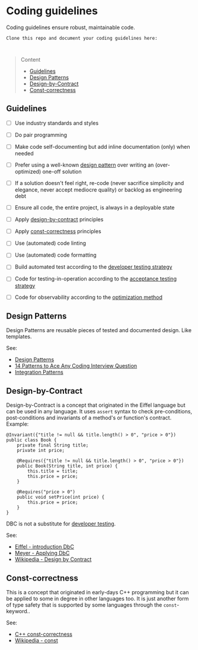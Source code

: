 # Coding guidelines

Coding guidelines ensure robust, maintainable code.

```
Clone this repo and document your coding guidelines here:



```
> Content
> - [Guidelines](#guidelines)
> - [Design Patterns](#design-patterns)
> - [Design-by-Contract](#design-by-contract)
> - [Const-correctness](#const-correctness)

## Guidelines

- [ ] Use industry standards and styles 


- [ ] Do pair programming


- [ ] Make code self-documenting but add inline documentation (only) when needed


- [ ] Prefer using a well-known [design pattern](#design-patterns) over writing an (over-optimized) one-off solution


- [ ] If a solution doesn't feel right, re-code (never sacrifice simplicity and elegance, never accept mediocre quality) or backlog as engineering debt


- [ ] Ensure all code, the entire project, is always in a deployable state


- [ ] Apply [design-by-contract](#design-by-contract) principles


- [ ] Apply [const-correctness](#const-correctness) principles


- [ ] Use (automated) code linting


- [ ] Use (automated) code formatting


- [ ] Build automated test according to the [developer testing strategy](developer-testing-strategy.md) 


- [ ] Code for testing-in-operation according to the [acceptance testing strategy](acceptance-testing-strategy.md)


- [ ] Code for observability according to the [optimization method](optimization-method.md)


## Design Patterns

Design Patterns are reusable pieces of tested and documented design. Like templates.

See:
- [Design Patterns](https://sourcemaking.com/design_patterns)
- [14 Patterns to Ace Any Coding Interview Question](https://hackernoon.com/14-patterns-to-ace-any-coding-interview-question-c5bb3357f6ed)
- [Integration Patterns](https://www.enterpriseintegrationpatterns.com/)


## Design-by-Contract

Design-by-Contract is a concept that originated in the Eiffel language but can be used in any language.
It uses ```assert``` syntax to check pre-conditions, post-conditions and invariants of a method's or function's contract. Example:

```
@Invariant({"title != null && title.length() > 0", "price > 0"})
public class Book {
    private final String title;
    private int price;
 
    @Requires({"title != null && title.length() > 0", "price > 0"})
    public Book(String title, int price) {
        this.title = title;
        this.price = price;
    }
 
    @Requires("price > 0")
    public void setPrice(int price) {
        this.price = price;
    } 
}
```

DBC is not a substitute for [developer testing](developer-testing-strategy.md).

See: 
- [Eiffel - introduction DbC](https://www.eiffel.com/values/design-by-contract/introduction/)
- [Meyer - Applying DbC](http://se.inf.ethz.ch/~meyer/publications/computer/contract.pdf)
- [Wikipedia - Design by Contract](https://en.wikipedia.org/wiki/Design_by_contract)

## Const-correctness

This is a concept that originated in early-days C++ programming but it can be applied to some in degree in other languages too. It is just another form of type safety that is supported by some languages through the ```const```-keyword..

See: 
- [C++ const-correctness](https://isocpp.org/wiki/faq/const-correctness)
- [Wikipedia - const](https://en.wikipedia.org/wiki/Const_(computer_programming))